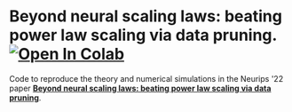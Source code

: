 # Beyond neural scaling laws: beating power law scaling via data pruning.  [![Open In Colab](https://colab.research.google.com/assets/colab-badge.svg)](https://colab.research.google.com/drive/1in35C6jh7y_ynwuWLBmGOWAgmUgpl8dF?usp=sharing)

Code to reproduce the theory and numerical simulations in the Neurips '22 paper [**Beyond neural scaling laws: beating power law scaling via data pruning**](https://openreview.net/forum?id=UmvSlP-PyV). 
